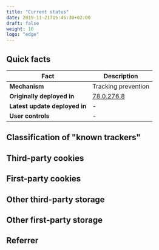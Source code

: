 ```yaml
---
title: "Current status"
date: 2019-11-21T15:45:30+02:00
draft: false
weight: 10
logo: "edge"
---
```

## Quick facts

| Fact                          | Description                                                  |
| ----------------------------- | ------------------------------------------------------------ |
| **Mechanism**                 | Tracking prevention                                          |
| **Originally deployed in**    | [78.0.276.8](https://www.microsoftedgeinsider.com/en-us/welcome/update?channel=beta&version=78.0.276.8)                                                     |
| **Latest update deployed in** | -                         |
| **User controls**             | - |

## Classification of "known trackers"

## Third-party cookies

## First-party cookies

## Other third-party storage

## Other first-party storage

## Referrer
